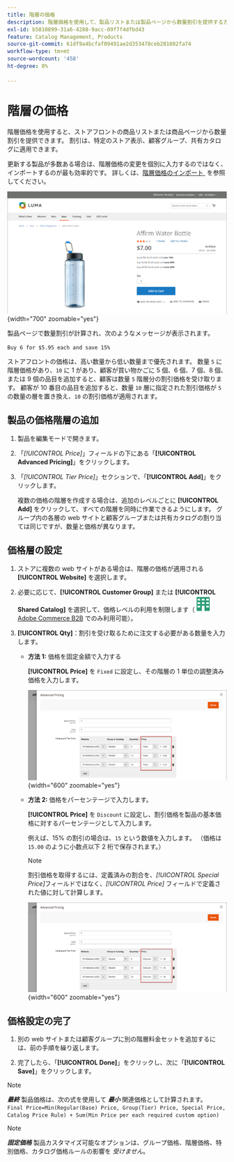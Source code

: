 ```yaml
---
title: 階層の価格
description: 階層価格を使用して、製品リストまたは製品ページから数量割引を提供する方法を説明します。
exl-id: b5810899-31a6-4288-9acc-09f7f4dfbd43
feature: Catalog Management, Products
source-git-commit: 61df9a4bcfaf09491ae2d353478ceb281082fa74
workflow-type: tm+mt
source-wordcount: '458'
ht-degree: 0%

---
```


# 階層の価格

階層価格を使用すると、ストアフロントの商品リストまたは商品ページから数量割引を提供できます。 割引は、特定のストア表示、顧客グループ、共有カタログに適用できます。

更新する製品が多数ある場合は、階層価格の変更を個別に入力するのではなく、インポートするのが最も効率的です。 詳しくは、[&#x200B; 階層価格のインポート &#x200B;](../systems/data-import-price-tier.md) を参照してください。

![&#x200B; ストアフロント製品ページの階層価格 &#x200B;](./assets/product-price-tier-storefront.png){width="700" zoomable="yes"}

製品ページで数量割引が計算され、次のようなメッセージが表示されます。

`Buy 6 for $5.95 each and save 15%`

ストアフロントの価格は、高い数量から低い数量まで優先されます。 数量 `5` に階層価格があり、`10` に 1 があり、顧客が買い物かごに 5 個、6 個、7 個、8 個、または 9 個の品目を追加すると、顧客は数量 `5` 階層分の割引価格を受け取ります。 顧客が 10 番目の品目を追加すると、数量 `10` 層に指定された割引価格が `5` の数量の層を置き換え、`10` の割引価格が適用されます。

## 製品の価格階層の追加

1. 製品を編集モードで開きます。

1. 「_[!UICONTROL Price]_」フィールドの下にある「**[!UICONTROL Advanced Pricing]**」をクリックします。

1. 「_[!UICONTROL Tier Price]_」セクションで、「**[!UICONTROL Add]**」をクリックします。

   複数の価格の階層を作成する場合は、追加のレベルごとに **[!UICONTROL Add]** をクリックして、すべての階層を同時に作業できるようにします。 グループ内の各層の web サイトと顧客グループまたは共有カタログの割り当ては同じですが、数量と価格が異なります。

## 価格層の設定

1. ストアに複数の web サイトがある場合は、階層の価格が適用される **[!UICONTROL Website]** を選択します。

1. 必要に応じて、**[!UICONTROL Customer Group]** または **[!UICONTROL Shared Catalog]** を選択して、価格レベルの利用を制限します（![Adobe Commerce B2B](../assets/b2b.svg) [Adobe Commerce B2B](./b2b/../introduction.md) でのみ利用可能）。

1. **[!UICONTROL Qty]**：割引を受け取るために注文する必要がある数量を入力します。

   - **方法 1:** 価格を固定金額で入力する

     **[!UICONTROL Price]** を `Fixed` に設定し、その階層の 1 単位の調整済み価格を入力します。

     ![&#x200B; 固定金額としての階層価格 &#x200B;](./assets/product-price-tier-fixed.png){width="600" zoomable="yes"}

   - **方法 2:** 価格をパーセンテージで入力します。

     **[!UICONTROL Price]** を `Discount` に設定し、割引価格を製品の基本価格に対するパーセンテージとして入力します。

     例えば、15% の割引の場合は、`15` という数値を入力します。 （価格は `15.00` のように小数点以下 2 桁で保存されます。）

     >[!NOTE]
     >
     >割引価格を取得するには、定義済みの割合を、_[!UICONTROL Special Price]_&#x200B;フィールドではなく、_[!UICONTROL Price]_ フィールドで定義された値に対して計算します。

     ![&#x200B; 階層価格（割合） &#x200B;](./assets/product-price-tier-discount.png){width="600" zoomable="yes"}

## 価格設定の完了

1. 別の web サイトまたは顧客グループに別の階層料金セットを追加するには、前の手順を繰り返します。

1. 完了したら、「**[!UICONTROL Done]**」をクリックし、次に「**[!UICONTROL Save]**」をクリックします。

>[!NOTE]
>
>**_最終_** 製品価格は、次の式を使用して **_最小_** 関連価格として計算されます。<br/>`Final Price=Min(Regular(Base) Price, Group(Tier) Price, Special Price, Catalog Price Rule) + Sum(Min Price per each required custom option)`

>[!NOTE]
>
>**_固定価格_** 製品カスタマイズ可能なオプションは、グループ価格、階層価格、特別価格、カタログ価格ルールの影響を _受けません_。
